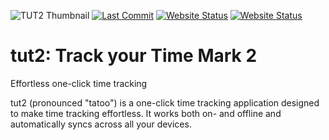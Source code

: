 ![TUT2 Thumbnail](https://lookonthebrightsi.de/mc-mods/tut2/tut2_thumbnail.png)
[![Last Commit](https://img.shields.io/github/last-commit/grindylow/tut2?logo=github)](https://github.com/grindylow/tut2)
[![Website Status](https://img.shields.io/website?url=https%3A%2F%2Ftut2.lookonthebrightsi.de)](https://tut2.lookonthebrightsi.de)
[![Website Status](https://img.shields.io/github/license/grindylow/tut2)](https://github.com/grindylow/tut2/blob/master/LICENSE)

# tut2: Track your Time Mark 2

Effortless one-click time tracking

tut2 (pronounced "tatoo") is a one-click time tracking application
designed to make time tracking effortless. It works both on- and
offline and automatically syncs across all your devices.

